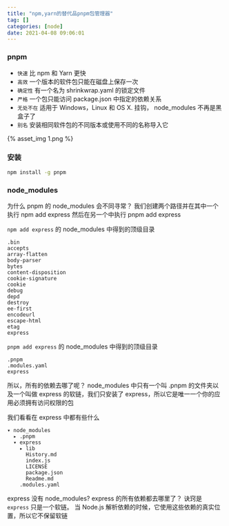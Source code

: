 ```yaml
---
title: "npm,yarn的替代品pnpm包管理器"
tag: []
categories: [node]
date: 2021-04-08 09:06:01
---
```


### pnpm

- `快速` 比 npm 和 Yarn 更快
- `高效` 一个版本的软件包只能在磁盘上保存一次
- `确定性` 有一个名为 shrinkwrap.yaml 的锁定文件
- `严格` 一个包只能访问 package.json 中指定的依赖关系
- `无处不在` 适用于 Windows，Linux 和 OS X. 挂钩， node_modules 不再是黑盒子了
- `别名` 安装相同软件包的不同版本或使用不同的名称导入它

{% asset_img 1.png %}

### 安装

```bash
npm install -g pnpm
```

### node_modules

为什么 pnpm 的 node_modules 会不同寻常？ 我们创建两个路径并在其中一个执行 npm add express 然后在另一个中执行 pnpm add express

`npm add express` 的 node_modules 中得到的顶级目录

```
.bin
accepts
array-flatten
body-parser
bytes
content-disposition
cookie-signature
cookie
debug
depd
destroy
ee-first
encodeurl
escape-html
etag
express
```

`pnpm add express` 的 node_modules 中得到的顶级目录

```
.pnpm
.modules.yaml
express
```

所以，所有的依赖去哪了呢？ node_modules 中只有一个叫 .pnpm 的文件夹以及一个叫做 express 的软链，我们只安装了 express，所以它是唯一一个你的应用必须拥有访问权限的包

我们看看在 express 中都有些什么

```
▾ node_modules
  ▸ .pnpm
  ▾ express
    ▸ lib
      History.md
      index.js
      LICENSE
      package.json
      Readme.md
    .modules.yaml
```

express 没有 node_modules? express 的所有依赖都去哪里了？ 诀窍是 `express` 只是一个软链。 当 Node.js 解析依赖的时候，它使用这些依赖的真实位置，所以它不保留软链
